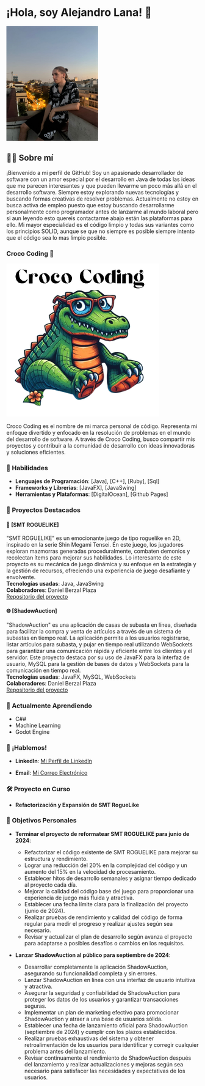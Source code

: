 # ¡Hola, soy Alejandro Lana! 👋

<img src="/MiFoto.jpeg" alt="MiFoto" width="240" height="300" />

## 👨‍💻 Sobre mí

¡Bienvenido a mi perfil de GitHub! Soy un apasionado desarrollador de software con un amor especial por el desarrollo en Java de todas las ideas que me parecen interesantes y que pueden llevarme un poco más allá en el desarrollo software. Siempre estoy explorando nuevas tecnologías y buscando formas creativas de resolver problemas.
Actualmente no estoy en busca activa de empleo puesto que estoy buscando desarrollarme personalmente como programador antes de lanzarme al mundo laboral pero si aun leyendo esto quereis contactarme abajo están las plataformas para ello.
Mi mayor especialidad es el código limpio y todas sus variantes como los principios SOLID, aunque se que no siempre es posible siempre intento que el código sea lo mas limpio posible.

### Croco Coding 🐊
<img src="/CrocoCoding.png" alt="CrocoCoding" width="400" height="400" />

Croco Coding es el nombre de mi marca personal de código. Representa mi enfoque divertido y enfocado en la resolución de problemas en el mundo del desarrollo de software. A través de Croco Coding, busco compartir mis proyectos y contribuir a la comunidad de desarrollo con ideas innovadoras y soluciones eficientes.

### 🎨 Habilidades

- **Lenguajes de Programación**: [Java], [C++], [Ruby], [Sql]
- **Frameworks y Librerías**: [JavaFX], [JavaSwing]
- **Herramientas y Plataformas**: [DigitalOcean], [Github Pages]

### 🚀 Proyectos Destacados

#### 🧠 [SMT ROGUELIKE]
"SMT ROGUELIKE" es un emocionante juego de tipo roguelike en 2D, inspirado en la serie Shin Megami Tensei. En este juego, los jugadores exploran mazmorras generadas proceduralmente, combaten demonios y recolectan ítems para mejorar sus habilidades. Lo interesante de este proyecto es su mecánica de juego dinámica y su enfoque en la estrategia y la gestión de recursos, ofreciendo una experiencia de juego desafiante y envolvente.  
**Tecnologías usadas**: Java, JavaSwing  
**Colaboradores**: Daniel Berzal Plaza    
[Repositorio del proyecto](https://github.com/Cocdrilo/Persona-2D-RogueLike)

#### 🌐 [ShadowAuction]
"ShadowAuction" es una aplicación de casas de subasta en línea, diseñada para facilitar la compra y venta de artículos a través de un sistema de subastas en tiempo real. La aplicación permite a los usuarios registrarse, listar artículos para subasta, y pujar en tiempo real utilizando WebSockets para garantizar una comunicación rápida y eficiente entre los clientes y el servidor. Este proyecto destaca por su uso de JavaFX para la interfaz de usuario, MySQL para la gestión de bases de datos y WebSockets para la comunicación en tiempo real.  
**Tecnologías usadas**: JavaFX, MySQL, WebSockets  
**Colaboradores**: Daniel Berzal Plaza    
[Repositorio del proyecto](https://github.com/Cocdrilo/ShadowAuction)

### 🌱 Actualmente Aprendiendo

- C##
- Machine Learning
- Godot Engine

### 💬 ¡Hablemos!

- **LinkedIn**: [Mi Perfil de LinkedIn](https://www.linkedin.com/in/alejandro-lana-mediavilla-8b1270305/)

- **Email**: [Mi Correo Electrónico](alejandrolana1@gmail.com)

### 🛠️ Proyecto en Curso

- **Refactorización y Expansión de SMT RogueLike**

### 🎯 Objetivos Personales

- **Terminar el proyecto de reformatear SMT ROGUELIKE para junio de 2024**:
  - Refactorizar el código existente de SMT ROGUELIKE para mejorar su estructura y rendimiento.
  - Lograr una reducción del 20% en la complejidad del código y un aumento del 15% en la velocidad de procesamiento.
  - Establecer hitos de desarrollo semanales y asignar tiempo dedicado al proyecto cada día.
  - Mejorar la calidad del código base del juego para proporcionar una experiencia de juego más fluida y atractiva.
  - Establecer una fecha límite clara para la finalización del proyecto (junio de 2024).
  - Realizar pruebas de rendimiento y calidad del código de forma regular para medir el progreso y realizar ajustes según sea necesario.
  - Revisar y actualizar el plan de desarrollo según avanza el proyecto para adaptarse a posibles desafíos o cambios en los requisitos.

- **Lanzar ShadowAuction al público para septiembre de 2024**:
  - Desarrollar completamente la aplicación ShadowAuction, asegurando su funcionalidad completa y sin errores.
  - Lanzar ShadowAuction en línea con una interfaz de usuario intuitiva y atractiva.
  - Asegurar la seguridad y confiabilidad de ShadowAuction para proteger los datos de los usuarios y garantizar transacciones seguras.
  - Implementar un plan de marketing efectivo para promocionar ShadowAuction y atraer a una base de usuarios sólida.
  - Establecer una fecha de lanzamiento oficial para ShadowAuction (septiembre de 2024) y cumplir con los plazos establecidos.
  - Realizar pruebas exhaustivas del sistema y obtener retroalimentación de los usuarios para identificar y corregir cualquier problema antes del lanzamiento.
  - Revisar continuamente el rendimiento de ShadowAuction después del lanzamiento y realizar actualizaciones y mejoras según sea necesario para satisfacer las necesidades y expectativas de los usuarios.

